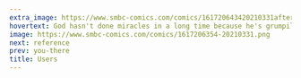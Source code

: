```yaml
---
extra_image: https://www.smbc-comics.com/comics/161720643420210331after.png
hovertext: God hasn't done miracles in a long time because he's grumpily playing WoW.
image: https://www.smbc-comics.com/comics/1617206354-20210331.png
next: reference
prev: you-there
title: Users
---
```

